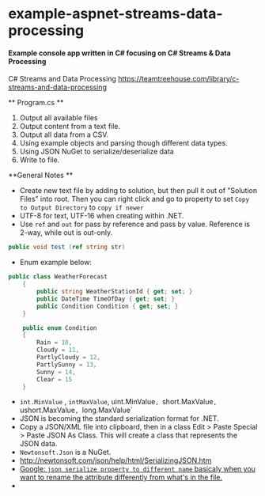 # example-aspnet-streams-data-processing
#### Example console app written in C# focusing on C# Streams & Data Processing ####

C# Streams and Data Processing
https://teamtreehouse.com/library/c-streams-and-data-processing
 
** Program.cs **
1. Output all available files
2. Output content from a text file.
3. Output all data from a CSV.
4. Using example objects and parsing though different data types.
5. Using JSON NuGet to serialize/deserialize data
6. Write to file.

**General Notes **
- Create new text file by adding to solution, but then pull it out of "Solution Files" into root.  Then you can right click and go to property to set `Copy to Output Directory` to `copy if newer`
- UTF-8 for text, UTF-16 when creating within .NET.
- Use `ref` and `out` for pass by reference and pass by value.  Reference is 2-way, while out is out-only.
```csharp
public void test (ref string str)
```
- Enum example below:
```csharp
public class WeatherForecast
    {
        public string WeatherStationId { get; set; }
        public DateTime TimeOfDay { get; set; }
        public Condition Condition { get; set; }
    }

    public enum Condition
    {
        Rain = 10,
        Cloudy = 11,
        PartlyCloudy = 12,
        PartlySunny = 13,
        Sunny = 14,
        Clear = 15
    }
```
- `int.MinValue` , `intMaxValue`, uint.MinValue`, `short.MaxValue`, `ushort.MaxValue`, `long.MaxValue`
- JSON is becoming the standard serialization format for .NET.
- Copy a JSON/XML file into clipboard, then in a class Edit > Paste Special > Paste JSON As Class.  This will create a class that represents the JSON data.
- `Newtonsoft.Json` is a NuGet.  
- http://newtonsoft.com/json/help/html/SerializingJSON.htm
- [Google: `json serialize property to different name` basicaly when you want to rename the attribute differently from what's in the file.](https://stackoverflow.com/questions/8796618/how-can-i-change-property-names-when-serializing-with-json-net)
- 